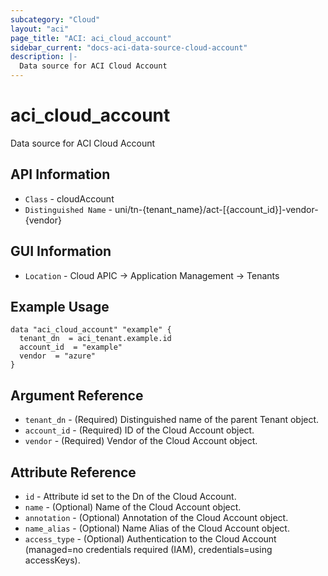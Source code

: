 ```yaml
---
subcategory: "Cloud"
layout: "aci"
page_title: "ACI: aci_cloud_account"
sidebar_current: "docs-aci-data-source-cloud-account"
description: |-
  Data source for ACI Cloud Account
---
```


# aci_cloud_account #

Data source for ACI Cloud Account


## API Information ##

* `Class` - cloudAccount
* `Distinguished Name` - uni/tn-{tenant_name}/act-[{account_id}]-vendor-{vendor}

## GUI Information ##

* `Location` - Cloud APIC -> Application Management -> Tenants



## Example Usage ##

```hcl
data "aci_cloud_account" "example" {
  tenant_dn  = aci_tenant.example.id
  account_id  = "example"
  vendor  = "azure"
}
```

## Argument Reference ##

* `tenant_dn` - (Required) Distinguished name of the parent Tenant object.
* `account_id` - (Required) ID of the Cloud Account object.
* `vendor` - (Required) Vendor of the Cloud Account object.

## Attribute Reference ##
* `id` - Attribute id set to the Dn of the Cloud Account.
* `name` - (Optional) Name of the Cloud Account object.
* `annotation` - (Optional) Annotation of the Cloud Account object.
* `name_alias` - (Optional) Name Alias of the Cloud Account object.
* `access_type` - (Optional) Authentication to the Cloud Account (managed=no credentials required (IAM), credentials=using accessKeys).
